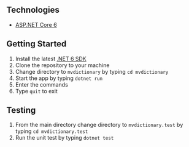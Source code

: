 ## Technologies

* [ASP.NET Core 6](https://docs.microsoft.com/en-us/aspnet/core/introduction-to-aspnet-core?view=aspnetcore-6.0)

## Getting Started
1. Install the latest [.NET 6 SDK](https://dotnet.microsoft.com/download/dotnet/6.0)
2. Clone the repository to your machine
3. Change directory to `mvdictionary` by typing `cd mvdictionary`
4. Start the app by typing `dotnet run`
5. Enter the commands
6. Type `quit` to exit

## Testing
1. From the main directory change directory to `mvdictionary.test` by typing `cd mvdictionary.test`
2. Run the unit test by typing `dotnet test`
